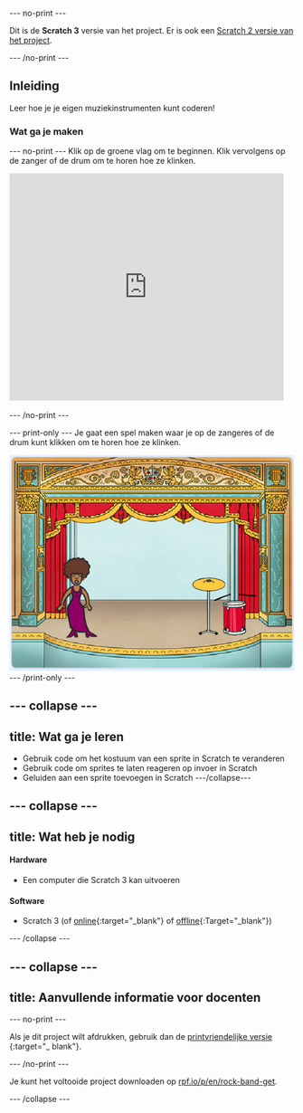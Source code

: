 \--- no-print \---

Dit is de **Scratch 3** versie van het project. Er is ook een [Scratch 2 versie van het project](https://projects.raspberrypi.org/en/projects/rock-band-scratch2).

\--- /no-print \---

## Inleiding

Leer hoe je je eigen muziekinstrumenten kunt coderen!

### Wat ga je maken

\--- no-print \--- Klik op de groene vlag om te beginnen. Klik vervolgens op de zanger of de drum om te horen hoe ze klinken.

<div class="scratch-preview">
  <iframe allowtransparency="true" width="485" height="402" src="https://scratch.mit.edu/projects/embed/276872220/?autostart=false" frameborder="0" scrolling="no"></iframe>
</div>

\--- /no-print \---

\--- print-only \--- Je gaat een spel maken waar je op de zangeres of de drum kunt klikken om te horen hoe ze klinken.

![game screenshot](images/demo.png) \--- /print-only \---

## \--- collapse \---

## title: Wat ga je leren

+ Gebruik code om het kostuum van een sprite in Scratch te veranderen
+ Gebruik code om sprites te laten reageren op invoer in Scratch
+ Geluiden aan een sprite toevoegen in Scratch \---/collapse\---

## \--- collapse \---

## title: Wat heb je nodig

#### Hardware

+ Een computer die Scratch 3 kan uitvoeren

#### Software

+ Scratch 3 (of [online](http://rpf.io/scratchon){:target="_blank"} of [offline](http://rpf.io/scratchoff){:Target="_blank"})

\--- /collapse \---

## \--- collapse \---

## title: Aanvullende informatie voor docenten

\--- no-print \---

Als je dit project wilt afdrukken, gebruik dan de [ printvriendelijke versie ](https://projects.raspberrypi.org/en/projects/rock-band/print) {:target="_ blank"}.

\--- /no-print \---

Je kunt het voltooide project downloaden op [rpf.io/p/en/rock-band-get](http://rpf.io/p/en/rock-band-get).

\--- /collapse \---